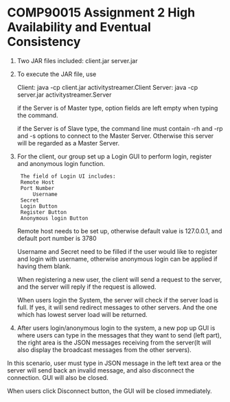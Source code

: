 # COMP90015 Assignment 2 High Availability and Eventual Consistency


1. Two JAR files included:
	client.jar
	server.jar

2. To execute the JAR file, use

    Client:
	java -cp client.jar activitystreamer.Client 
    Server:
	java -cp server.jar activitystreamer.Server

    if the Server is of Master type, option fields are left empty when
    typing the command.
	
    if the Server is of Slave type, the command line must contain -rh 
    and -rp and -s options to connect to the Master Server. Otherwise
    this server will be regarded as a Master Server.

3. For the client, our group set up a Login GUI to perform login, 
   register and anonymous login function.
	
        The field of Login UI includes:
	    Remote Host
	    Port Number
            Username
	    Secret
	    Login Button
	    Register Button
	    Anonymous login Button
	Remote host needs to be set up, otherwise default value is 
	127.0.0.1, and default port number is 3780
	
	Username and Secret need to be filled if the user would like to
	register and login with username, otherwise anonymous login can
	be applied if having them blank.
	
	When registering a new user, the client will send a request to
	the server, and the server will reply if the request is allowed.

	When users login the System, the server will check if the server
	load is full. If yes, it will send redirect messages to other
	servers. And the one which has lowest server load will be returned.

4. After users login/anonymous login to the system, a new pop up GUI is 
where users can type in the messages that they want to send (left part), 
the right area is the JSON messages receiving from the server(It will 
also display the broadcast messages from the other servers).
	
In this scenario, user must type in JSON message in the left text area 
or the server will send back an invalid message, and also disconnect 
the connection. GUI will also be closed.
	
When users click Disconnect button, the GUI will be closed immediately.

